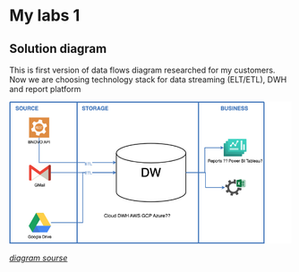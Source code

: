 # My labs 1

## Solution diagram

This is first version of data flows diagram researched for my customers. Now we are choosing technology stack for data streaming (ELT/ETL), DWH and report platform

![Solution Diagram v 1](img/SolutionDiagramReservation_v1.png)

*[diagram sourse](results/SolutionDiagram_v1.drawio)*
